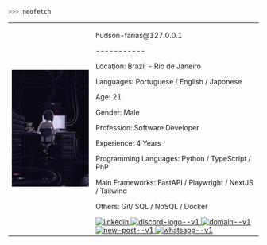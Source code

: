 ```bash
>>> neofetch
```

<table>
  <tr>
    <td>
      <img src="/lain-computer.gif" alt="lain" style="width: 200%;">
    </td>
    <td>
        <p>hudson-farias@127.0.0.1</p>
        <p>-----------</p>
        <p>Location: Brazil - Rio de Janeiro</p>
        <p>Languages: Portuguese / English / Japonese</p>
        <p>Age: 21</p>
        <p>Gender: Male</p>
        <p>Profession: Software Developer</p>
        <p>Experience: 4 Years</p>
        <p>Programming Languages: Python / TypeScript / PhP</p>
        <p>Main Frameworks: FastAPI / Playwright / NextJS / Tailwind</p>
        <p>Others: Git/ SQL / NoSQL / Docker</p>
        <div>
          <a target="_blank" href="https://www.linkedin.com/in/hudsonfarias/">
            <img width="40" height="40" src="https://img.icons8.com/ios/50/linkedin.png" alt="linkedin"/>
          </a>
          <a target="_blank" href="https://discord.com/users/1127594477536694332">
            <img width="40" height="40" src="https://img.icons8.com/ios/50/discord-logo--v1.png" alt="discord-logo--v1"/>
          </a>
          <a target="_blank" href="https://portifolio-bay-three-17.vercel.app">
            <img width="40" height="40" src="https://img.icons8.com/ios/50/domain--v1.png" alt="domain--v1"/>
          </a>
          <a target="_blank" href="mailto:hudson.farias.dev@gmail.com">
            <img width="40" height="40" src="https://img.icons8.com/ios/50/new-post--v1.png" alt="new-post--v1"/>
          </a>
          <a target="_blank" href="https://wa.me/5521995021812">
            <img width="40" height="40" src="https://img.icons8.com/ios/50/whatsapp--v1.png" alt="whatsapp--v1"/>
          </a>
        </div>
    </td>
  </tr>
</table>
    
